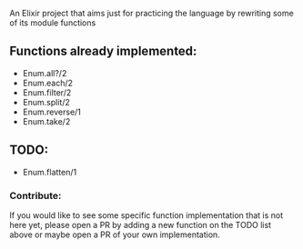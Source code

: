 An Elixir project that aims just for practicing the language by rewriting some of its module functions

## Functions already implemented:

- Enum.all?/2
- Enum.each/2
- Enum.filter/2
- Enum.split/2
- Enum.reverse/1
- Enum.take/2

## TODO:

- Enum.flatten/1

### Contribute:

If you would like to see some specific function implementation that is not here yet, please open a PR by adding a new function on the TODO list above or maybe open a PR of your own implementation.
